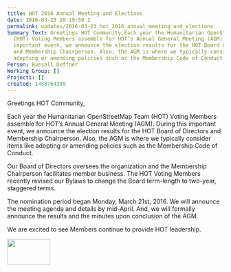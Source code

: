 ```yaml
---
title: HOT 2016 Annual Meeting and Elections
date: 2016-03-23 20:19:59 Z
permalink: updates/2016-03-23_hot_2016_annual_meeting_and_elections
Summary Text: Greetings HOT Community,Each year the Humanitarian OpenStreetMap Team
  (HOT) Voting Members assemble for HOT’s Annual General Meeting (AGM). During this
  important event, we announce the election results for the HOT Board of Directors
  and Membership Chairperson. Also, the AGM is where we typically consider items like
  adopting or amending policies such as the Membership Code of Conduct.
Person: Russell Deffner
Working Group: []
Projects: []
created: 1458764399
---
```


<p id="docs-internal-guid-c643684a-a51f-4b4a-1114-a2454a3ac607" dir="ltr">Greetings HOT Community,</p><p dir="ltr">Each year the Humanitarian OpenStreetMap Team (HOT) Voting Members assemble for HOT’s Annual General Meeting (AGM). During this important event, we announce the election results for the HOT Board of Directors and Membership Chairperson. Also, the AGM is where we typically consider items like adopting or amending policies such as the Membership Code of Conduct.</p><p dir="ltr">Our Board of Directors oversees the organization and the Membership Chairperson facilitates member business. The HOT Voting Members recently revised our Bylaws to change the Board term-length to two-year, staggered terms. &nbsp;</p><p dir="ltr">The nomination period began Monday, March 21st, 2016. We will announce the meeting agenda and details by mid-April. And, we will formally announce the results and the minutes upon conclusion of the AGM.</p><p dir="ltr"><span id="docs-internal-guid-c643684a-a523-ca5a-a388-cdaf8bc6cd93">We are excited to see Members continue to provide HOT leadership.</span></p><p dir="ltr"><img class="image-thumbnail" src="https://s3.amazonaws.com/hotwww/files/old/styles/thumbnail/public/500px-Hot_logo.png?itok=JtdzYDET" alt="" style="width:100px;height:60px"></p>
